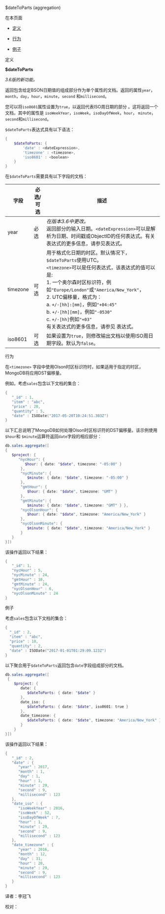  [ ]()$dateToParts (aggregation)
[]()

在本页面

*   [定义](definition)

*   [行为](behavior)

*   [例子](example)

 <span id="definition">定义</span>

**$dateToParts**

*3.6版的新功能。*

返回包含给定BSON日期值的组成部分作为单个属性的文档。返回的属性`year`，`month`，`day`，`hour`，`minute`，`second` 和`millisecond`。

您可以将`iso8601`属性设置为`true`，以返回代表ISO周日期的部分 。这将返回一个文档，其中的属性是 `isoWeekYear`，`isoWeek`，`isoDayOfWeek`，`hour`， `minute`，`second`和`millisecond`。

`$dateToParts`表达式具有以下语法：

```powershell
{
    $dateToParts: {
        'date' : <dateExpression>,
        'timezone' : <timezone>,
        'iso8601' : <boolean>
    }
}
```

在`$dateToParts`需要具有以下字段的文档：

| 字段     | 必选/可选 | 描述                                                         |
| -------- | --------- | ------------------------------------------------------------ |
| year     | 必选      | *在版本3.6中更改。*<br />返回部分的输入日期。`<dateExpression>`可以是解析为日期、时间戳或ObjectID的任何表达式。有关表达式的更多信息，请参见表达式。 |
| timezone | 可选      | 用于格式化日期的时区。默认情况下， `$dateToParts`使用UTC。<br />`<timezone>`可以是任何表达式，该表达式的值可以是:<br />1. 一个奥尔森时区标识符，例如`"Europe/London"`或`"America/New_York"`，<br />2. UTC偏移量，格式为：<br />a. `+/-[hh]:[mm]`，例如`"+04:45"`<br />b. `+/-[hh][mm]`，例如`"-0530"`<br />c. `+/-[hh]`例如`"+03"`<br />有关表达式的更多信息，请参见 表达式。 |
| iso8601  | 可选      | 如果设置为`true`，则修改输出文档以使用ISO周日期字段。默认为`false`。 |

 <span id="behavior">行为</span>

在`<timezone>` 字段中使用Olson时区标识符时，如果适用于指定的时区，MongoDB将应用DST偏移量。

例如，考虑`sales`包含以下文档的集合：

```powershell
{
   "_id" : 1,
   "item" : "abc",
   "price" : 20,
   "quantity" : 5,
   "date" : ISODate("2017-05-20T10:24:51.303Z")
}
```

以下汇总说明了MongoDB如何处理Olson时区标识符的DST偏移量。该示例使用 `$hour`和 `$minute`运算符返回`date`字段的相应部分：

```powershell
db.sales.aggregate([
{
   $project: {
      "nycHour": {
         $hour: { date: "$date", timezone: "-05:00" }
       },
       "nycMinute": {
          $minute: { date: "$date", timezone: "-05:00" }
       },
       "gmtHour": {
          $hour: { date: "$date", timezone: "GMT" }
       },
       "gmtMinute": {
          $minute: { date: "$date", timezone: "GMT" } },
       "nycOlsonHour": {
          $hour: { date: "$date", timezone: "America/New_York" }
       },
       "nycOlsonMinute": {
          $minute: { date: "$date", timezone: "America/New_York" }
       }
   }
}])
```

该操作返回以下结果：

```powershell
{
   "_id": 1,
   "nycHour" : 5,
   "nycMinute" : 24,
   "gmtHour" : 10,
   "gmtMinute" : 24,
   "nycOlsonHour" : 6,
   "nycOlsonMinute" : 24
}
```

 <span id="example">例子</span>

考虑`sales`包含以下文档的集合：

```powershell
{
  "_id" : 2,
  "item" : "abc",
  "price" : 10,
  "quantity" : 2,
  "date" : ISODate("2017-01-01T01:29:09.123Z")
}
```

以下聚合用于`$dateToParts`返回包含`date`字段组成部分的文档。

```powershell
db.sales.aggregate([
 {
    $project: {
       date: {
          $dateToParts: { date: "$date" }
       },
       date_iso: {
          $dateToParts: { date: "$date", iso8601: true }
       },
       date_timezone: {
          $dateToParts: { date: "$date", timezone: "America/New_York" }
       }
    }
}])
```

该操作返回以下结果：

```powershell
{
   "_id" : 2,
   "date" : {
      "year" : 2017,
      "month" : 1,
      "day" : 1,
      "hour" : 1,
      "minute" : 29,
      "second" : 9,
      "millisecond" : 123
   },
   "date_iso" : {
      "isoWeekYear" : 2016,
      "isoWeek" : 52,
      "isoDayOfWeek" : 7,
      "hour" : 1,
      "minute" : 29,
      "second" : 9,
      "millisecond" : 123
   },
   "date_timezone" : {
      "year" : 2016,
      "month" : 12,
      "day" : 31,
      "hour" : 20,
      "minute" : 29,
      "second" : 9,
      "millisecond" : 123
   }
}
```



译者：李冠飞

校对：